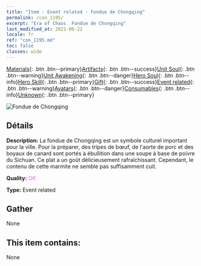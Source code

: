```yaml
---
title: "Item - Event related - Fondue de Chongqing"
permalink: /con_1195/
excerpt: "Era of Chaos  Fondue de Chongqing"
last_modified_at: 2021-06-22
locale: fr
ref: "con_1195.md"
toc: false
classes: wide
---
```

 [Materials](/ItemsFR/){: .btn .btn--primary}[Artifacts](/ItemsFR/Artifacts/){: .btn .btn--success}[Unit Soul](/ItemsFR/UnitSoul/){: .btn .btn--warning}[Unit Awakening](/ItemsFR/UnitAwakening/){: .btn .btn--danger}[Hero Soul](/ItemsFR/HeroSoul/){: .btn .btn--info}[Hero Skill](/ItemsFR/HeroSkill/){: .btn .btn--primary}[Gift](/ItemsFR/Gift/){: .btn .btn--success}[Event related](/ItemsFR/Events/){: .btn .btn--warning}[Avatars](/ItemsFR/Avatars/){: .btn .btn--danger}[Consumables](/ItemsFR/Consumables/){: .btn .btn--info}[Unknown](/ItemsFR/Unknown/){: .btn .btn--primary}

 ![Fondue de Chongqing](/images/t/i_81521111.png)

## Détails
 **Description:** La fondue de Chongqing est un symbole culturel important pour la ville. Pour la préparer, des tripes de bœuf, de l'aorte de porc et des boyaux de canard sont portés à ébullition dans une soupe à base de poivre du Sichuan. Ce plat a un goût délicieusement rafraîchissant. Cependant, le contenu de cette marmite ne semble pas suffisamment cuit.

 **Quality:** <span style="color: #DA70D6">OK</span>

 **Type:** Event related

## Gather

  None

## This item contains:

  None

